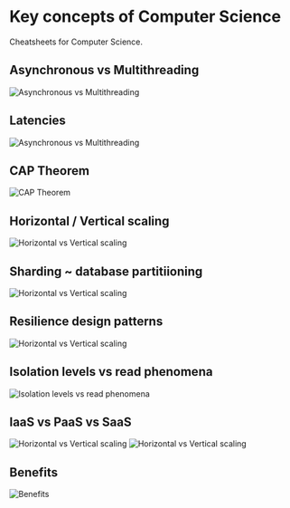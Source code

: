 # Key concepts of Computer Science

Cheatsheets for Computer Science.

<!-- [:arrow_down: Tags legend](#tags-legend) at the end of the page. -->

<!-- - []() by []() ( _:movie_camera:_ ) -->

## Asynchronous vs Multithreading

![Asynchronous vs Multithreading](./cheatsheet/concurrent_programming.jpeg)

## Latencies

![Asynchronous vs Multithreading](./cheatsheet/latencies.jpg)

## CAP Theorem

![CAP Theorem](./cheatsheet/cap_theorem.png)

## Horizontal / Vertical scaling

![Horizontal vs Vertical scaling](./cheatsheet/horizontal_vs_vertical.png)

## Sharding ~ database partitiioning

![Horizontal vs Vertical scaling](./cheatsheet/sharding_partitiioning.png)

## Resilience design patterns

![Horizontal vs Vertical scaling](./cheatsheet/resilience_patterns.png)

## Isolation levels vs read phenomena

![Isolation levels vs read phenomena](./cheatsheet/isolation_levels_vs_read_phenomena.jpg)

## IaaS vs PaaS vs SaaS

![Horizontal vs Vertical scaling](./cheatsheet/aas_2.jpg)
![Horizontal vs Vertical scaling](./cheatsheet/aas_1.webp)

## Benefits
<!-- https://mermaid.live/edit#pako:eNqtVcFq20AQ_ZVBUGhFDunVlEIhTU-hJe6p-DJejaXFqx11d2VXCfn3vlXsRHIcconBoNnVzrz35u3ovjBaSbEoWuurlruVJwqq6dNSXZ-s-o95hehnl2xr7zgvkW4IkTzu5F9Zfquts2koyy_r8LXk9RhRUjIN-1ooNUJxiEla2tvUaJ9I_qXAVInjIZbTXD-crtlREDbNMaExEmPO13Co9hyE9o01DdlIlY0p2HWfpCJ2jnQnYay31-Cq8jz-ILFTH-0j0Gn1azV9JLw1aB9I954QJ20llDOUSyBBRTHqtT0SBxupUcTXufo2V2rZ-oT__LCYPjzrdeZYFzSJyUtvaXPmcOJtDk3WCeFRs1e0MBrTtMYvHjL_Slr21aFIhzWOWROq9W0dIhYzgtyGnH5sOinC8CRnfAVOtHczay0Nu4OhXtrLegMtImgGAD48o7noHRxDGyyzH6i2O_GjPE65Qk98D6sMMyLfHcdkzTuW4R5Ewcu8qPU-1-VUub8gdeLmW3F2Lh6MtX4q2HA61sFN0k7CmAwOQ-upFUmRjITsX8ImeEI6A2wJ-3DVnNSO7UmncMYI7F_LcWhMqc1LznJd9WGeqdE9OYWlDmcN-4xiQBcyQyez49fcu0S_1SE78L7UuQuCViVi2gB0j3uSCTe8E_p8efmBeMplmvnmcJ3n6EaPg-FWpDv6_gD0NYa3EpFBzqILuE15im2CthOI2Xw2wqWYReenSXFR4GZh5FQY6ff5nVUBLJjVxQKPztZNWhUr_4AXszuXgzfFIoVeLoq-qzjJleU6cFssNuwiVjv2f1SfY6ls0nDz-NEYvx0P_wHrCxyx -->
![Benefits](./cheatsheet/cloud_benefits.svg)

<!-- ## Tags legend -->
<!-- - ( _:movie_camera:_ ) - video material -->
<!-- - ( _short_ ) - short overview -->
